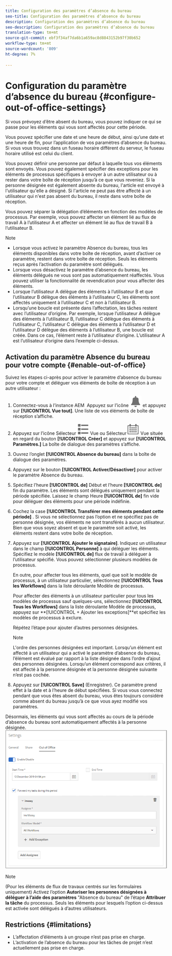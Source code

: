 ```yaml
---
title: Configuration des paramètres d’absence du bureau
seo-title: Configuration des paramètres d’absence du bureau
description: Configuration des paramètres d’absence du bureau
seo-description: Configuration des paramètres d’absence du bureau
translation-type: tm+mt
source-git-commit: ebf3f34af7da6b1a659ac8d8843152b97f30b652
workflow-type: tm+mt
source-wordcount: '809'
ht-degree: 7%

---
```




# Configuration du paramètre d’absence du bureau {#configure-out-of-office-settings}

Si vous prévoyez d’être absent du bureau, vous pouvez indiquer ce qui se passe pour les éléments qui vous sont affectés pour cette période.

Vous pouvez spécifier une date et une heure de début, ainsi qu’une date et une heure de fin, pour l’application de vos paramètres d’absence du bureau. Si vous vous trouvez dans un fuseau horaire différent du serveur, le fuseau horaire utilisé est celui du client.

Vous pouvez définir une personne par défaut à laquelle tous vos éléments sont envoyés. Vous pouvez également spécifier des exceptions pour les éléments de processus spécifiques à envoyer à un autre utilisateur ou à rester dans votre boîte de réception jusqu’à ce que vous reveniez. Si la personne désignée est également absente du bureau, l&#39;article est envoyé à l&#39;utilisateur qu&#39;elle a désigné. Si l&#39;article ne peut pas être affecté à un utilisateur qui n&#39;est pas absent du bureau, il reste dans votre boîte de réception.

Vous pouvez séparer la délégation d’éléments en fonction des modèles de processus. Par exemple, vous pouvez affecter un élément lié au flux de travail A à l’utilisateur A et affecter un élément lié au flux de travail B à l’utilisateur B.


>[!NOTE]
>
>* Lorsque vous activez le paramètre Absence du bureau, tous les éléments disponibles dans votre boîte de réception, avant d’activer ce paramètre, restent dans votre boîte de réception. Seuls les éléments reçus après l’activation du paramètre sont délégués.
>* Lorsque vous désactivez le paramètre d’absence du bureau, les éléments délégués ne vous sont pas automatiquement réaffectés. Vous pouvez utiliser la fonctionnalité de revendication pour vous affecter des éléments.
>* Lorsque l’utilisateur A délègue des éléments à l’utilisateur B et que l’utilisateur B délègue des éléments à l’utilisateur C, les éléments sont affectés uniquement à l’utilisateur C et non à l’utilisateur B.
>* Lorsqu’une boucle est présente dans l’affectation, les tâches restent avec l’utilisateur d’origine. Par exemple, lorsque l’utilisateur A délègue des éléments à l’utilisateur B, l’utilisateur C délègue des éléments à l’utilisateur C, l’utilisateur C délègue des éléments à l’utilisateur D et l’utilisateur D délègue des éléments à l’utilisateur B, une boucle est créée. Dans ce cas, l’élément reste à l’utilisateur d’origine. L’utilisateur A est l’utilisateur d’origine dans l’exemple ci-dessus.


## Activation du paramètre Absence du bureau pour votre compte {#enable-out-of-office}

Suivez les étapes ci-après pour activer le paramètre d’absence du bureau pour votre compte et déléguer vos éléments de boîte de réception à un autre utilisateur :

1. Connectez-vous à l’instance AEM  Appuyez sur l’icône ![Boîte de réception](assets/bell.svg) et appuyez sur **[!UICONTROL Vue tout]**. Une liste de vos éléments de boîte de réception s’affiche.
1. Appuyez sur l’icône Sélecteur ![de](assets/viewlist.svg) Vue ou Sélecteur ![de](assets/calendar.svg) Vue située en regard du bouton **[!UICONTROL Créer]** et appuyez sur **[!UICONTROL Paramètres.]** La boîte de dialogue des paramètres s’affiche.
1. Ouvrez l’onglet **[!UICONTROL Absence du bureau]** dans la boîte de dialogue des paramètres.
1. Appuyez sur le bouton **[!UICONTROL Activer/Désactiver]** pour activer le paramètre Absence du bureau.
1. Spécifiez l’heure **[!UICONTROL de]** Début et l’heure **[!UICONTROL de]** fin du paramètre. Les éléments sont délégués uniquement pendant la période spécifiée. Laissez le champ Heure **[!UICONTROL de]** fin vide pour déléguer des éléments pour une période indéfinie.
1. Cochez la case **[!UICONTROL Transférer mes éléments pendant cette période]** . Si vous ne sélectionnez pas l’option et ne spécifiez pas de personne désignée, vos éléments ne sont transférés à aucun utilisateur. Bien que vous soyez absent et que le paramètre soit activé, les éléments restent dans votre boîte de réception.
1. Appuyez sur **[!UICONTROL Ajouter le signataire]**. Indiquez un utilisateur dans le champ **[!UICONTROL Personne]** à qui déléguer les éléments. Spécifiez le modèle **[!UICONTROL de]** flux de travail à déléguer à l’utilisateur spécifié. Vous pouvez sélectionner plusieurs modèles de processus.

   En outre, pour affecter tous les éléments, quel que soit le modèle de processus, à un utilisateur particulier, sélectionnez **[!UICONTROL Tous les Workflows]** dans la liste déroulante Modèle de processus. <br>

   Pour affecter des éléments à un utilisateur particulier pour tous les modèles de processus sauf quelques-uns, sélectionnez **[!UICONTROL Tous les Workflows]** dans la liste déroulante Modèle de processus, appuyez sur **[!UICONTROL + Ajouter les exceptions]**et spécifiez les modèles de processus à exclure.
   <br>

   Répétez l’étape pour ajouter d’autres personnes désignées. <br>

   >[!NOTE]
   >
   >L&#39;ordre des personnes désignées est important. Lorsqu’un élément est affecté à un utilisateur qui a activé le paramètre d’absence du bureau, l’élément est évalué par rapport à la liste désignée dans l’ordre d’ajout des personnes désignées. Lorsqu’un élément correspond aux critères, il est affecté à la personne désignée et la personne désignée suivante n’est pas cochée.

1. Appuyez sur **[!UICONTROL Save]** (Enregistrer). Ce paramètre prend effet à la date et à l’heure de début spécifiées. Si vous vous connectez pendant que vous êtes absent du bureau, vous êtes toujours considéré comme absent du bureau jusqu’à ce que vous ayez modifié vos paramètres.

Désormais, les éléments qui vous sont affectés au cours de la période d’absence du bureau sont automatiquement affectés à la personne désignée.
![Absence de bureau](assets/out-of-office.png)

>[!NOTE]
>
>(Pour les éléments de flux de travaux centrés sur les formulaires uniquement) Activez l’option **Autoriser les personnes désignées à déléguer à l’aide des paramètres** &quot;Absence du bureau&quot; de l’étape **Attribuer la tâche** du processus. Seuls les éléments pour lesquels l’option ci-dessus est activée sont délégués à d’autres utilisateurs.

## Restrictions {#limitations}

* L’affectation d’éléments à un groupe n’est pas prise en charge.
* L’activation de l’absence du bureau pour les tâches de projet n’est actuellement pas prise en charge.
